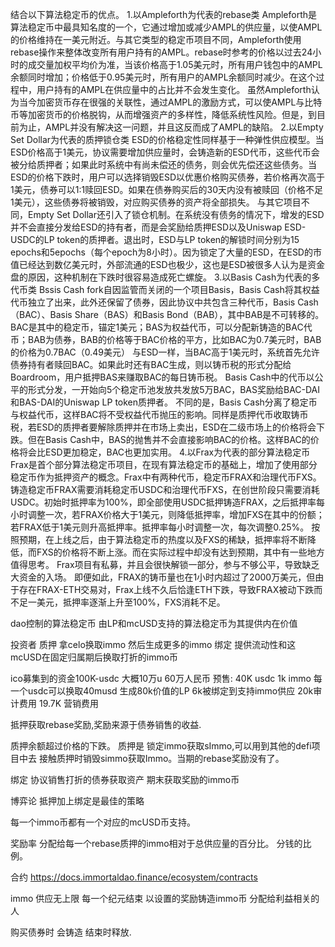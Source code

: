 结合以下算法稳定币的优点。
1.以Ampleforth为代表的rebase类
Ampleforth是算法稳定币中最具知名度的一个，它通过增加或减少AMPL的供应量，以使AMPL的价格维持在一美元附近。与其它类型的稳定币项目不同，Ampleforth使用rebase操作来整体改变所有用户持有的AMPL。rebase时参考的价格以过去24小时的成交量加权平均价为准，当该价格高于1.05美元时，所有用户钱包中的AMPL余额同时增加；价格低于0.95美元时，所有用户的AMPL余额同时减少。在这个过程中，用户持有的AMPL在供应量中的占比并不会发生变化。
虽然Ampleforth认为当今加密货币存在很强的关联性，通过AMPL的激励方式，可以使AMPL与比特币等加密货币的价格脱钩，从而增强资产的多样性，降低系统性风险。但是，到目前为止，AMPL并没有解决这一问题，并且这反而成了AMPL的缺陷。
2.以Empty Set Dollar为代表的质押锁仓类
ESD的价格稳定性同样基于一种弹性供应模型。当ESD价格高于1美元，协议需要增加供应量时，会铸造新的ESD代币，这些代币会被分给质押者；如果此时系统中有尚未偿还的债务，则会优先偿还这些债务。当ESD的价格下跌时，用户可以选择销毁ESD以优惠价格购买债券，若价格再次高于1美元，债券可以1:1赎回ESD。如果在债券购买后的30天内没有被赎回（价格不足1美元），这些债券将被销毁，对应购买债券的资产将全部损失。
与其它项目不同，Empty Set Dollar还引入了锁仓机制。在系统没有债务的情况下，增发的ESD并不会直接分发给ESD的持有者，而是会奖励给质押ESD以及Uniswap ESD-USDC的LP token的质押者。退出时，ESD与LP token的解锁时间分别为15 epochs和5epochs（每个epoch为8小时）。因为锁定了大量的ESD，在ESD的市值已经达到数亿美元时，外部流通的ESD也极少，这也是ESD被很多人认为是资金盘的原因，这种机制在下跌时很容易造成死亡螺旋。
3.以Basis Cash为代表的多代币类
Bssis Cash fork自因监管而关闭的一个项目Basis，Basis Cash将其权益代币独立了出来，此外还保留了债券，因此协议中共包含三种代币，Basis Cash（BAC）、Basis Share（BAS）和Basis Bond（BAB），其中BAB是不可转移的。BAC是其中的稳定币，锚定1美元；BAS为权益代币，可以分配新铸造的BAC代币；BAB为债券，BAB的价格等于BAC价格的平方，比如BAC为0.7美元时，BAB的价格为0.7BAC（0.49美元）
与ESD一样，当BAC高于1美元时，系统首先允许债券持有者赎回BAC。如果此时还有BAC生成，则以铸币税的形式分配给Boardroom，用户抵押BAS来赚取BAC的每日铸币税。
Basis Cash中的代币以公平的形式分发，一开始向5个稳定币池发放共发放5万BAC，BAS奖励给BAC-DAI和BAS-DAI的Uniswap LP token质押者。
不同的是，Basis Cash分离了稳定币与权益代币，这样BAC将不受权益代币抛压的影响。同样是质押代币收取铸币税，若ESD的质押者要解除质押并在市场上卖出，ESD在二级市场上的价格将会下跌。但在Basis Cash中，BAS的抛售并不会直接影响BAC的价格。这样BAC的价格将会比ESD更加稳定，BAC也更加实用。
4.以Frax为代表的部分算法稳定币
Frax是首个部分算法稳定币项目，在现有算法稳定币的基础上，增加了使用部分稳定币作为抵押资产的概念。Frax中有两种代币，稳定币FRAX和治理代币FXS。铸造稳定币FRAX需要消耗稳定币USDC和治理代币FXS，在创世阶段只需要消耗USDC。初始时抵押率为100%，即全部使用USDC抵押铸造FRAX，之后抵押率每小时调整一次，若FRAX价格大于1美元，则降低抵押率，增加FXS在其中的份额；若FRAX低于1美元则升高抵押率。抵押率每小时调整一次，每次调整0.25%。
按照预期，在上线之后，由于算法稳定币的热度以及FXS的稀缺，抵押率将不断降低，而FXS的价格将不断上涨。而在实际过程中却没有达到预期，其中有一些地方值得思考。
Frax项目有私募，并且会很快解锁一部分，参与不够公平，导致缺乏大资金的入场。
即便如此，FRAX的铸币量也在1小时内超过了2000万美元，但由于存在FRAX-ETH交易对，Frax上线不久后恰逢ETH下跌，导致FRAX被动下跌而不足一美元，抵押率逐渐上升至100%，FXS消耗不足。


dao控制的算法稳定币
由LP和mcUSD支持的算法稳定币为其提供内在价值

投资者
质押 拿celo换取immo 然后生成更多的immo
绑定 提供流动性和这mcUSD在固定归属期后换取打折的immo币

ico募集到的资金100K-usdc
大概10万u 60万人民币
预售:
40K usdc
1k immo
每一个usdc可以换取40musd
生成80k价值的LP
6k被绑定到支持immo供应
20k审计费用
19.7K 营销费用

抵押获取rebase奖励,奖励来源于债券销售的收益.




质押余额超过价格的下跌。
质押是 锁定immo获取sImmo,可以用到其他的defi项目中去
接触质押时销毁simmo获取Immo。当期的rebase奖励没有了。

绑定
协议销售打折的债券获取资产 期末获取奖励的immo币

博弈论
抵押加上绑定是最佳的策略

每一个immo币都有一个对应的mcUSD币支持。

奖励率
分配给每一个rebase质押的immo相对于总供应量的百分比。 分钱的比例。


合约
https://docs.immortaldao.finance/ecosystem/contracts

immo
供应无上限
每一个纪元结束 以设置的奖励铸造immo币 分配给利益相关的人

购买债券时 会铸造 结束时释放.











